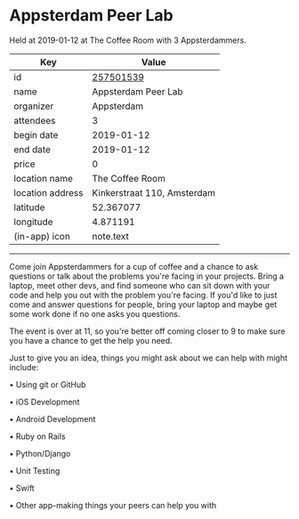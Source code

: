 # Appsterdam Peer Lab
Held at 2019-01-12 at The Coffee Room with 3 Appsterdammers.
        
|Key|Value
|---|---|
|id|[257501539](https://www.meetup.com/appsterdam/events/257501539/)|
|name|Appsterdam Peer Lab|
|organizer|Appsterdam|
|attendees|3|
|begin date|2019-01-12|
|end date|2019-01-12|
|price|0|
|location name|The Coffee Room|
|location address|Kinkerstraat 110, Amsterdam|
|latitude|52.367077|
|longitude|4.871191|
|(in-app) icon|note.text|

---

Come join Appsterdammers for a cup of coffee and a chance to ask questions or talk about the problems you're facing in your projects. Bring a laptop, meet other devs, and find someone who can sit down with your code and help you out with the problem you're facing. If you'd like to just come and answer questions for people, bring your laptop and maybe get some work done if no one asks you questions.

The event is over at 11, so you're better off coming closer to 9 to make sure you have a chance to get the help you need.

Just to give you an idea, things you might ask about we can help with might include:

• Using git or GitHub

• iOS Development

• Android Development

• Ruby on Rails

• Python/Django

• Unit Testing

• Swift

• Other app-making things your peers can help you with


